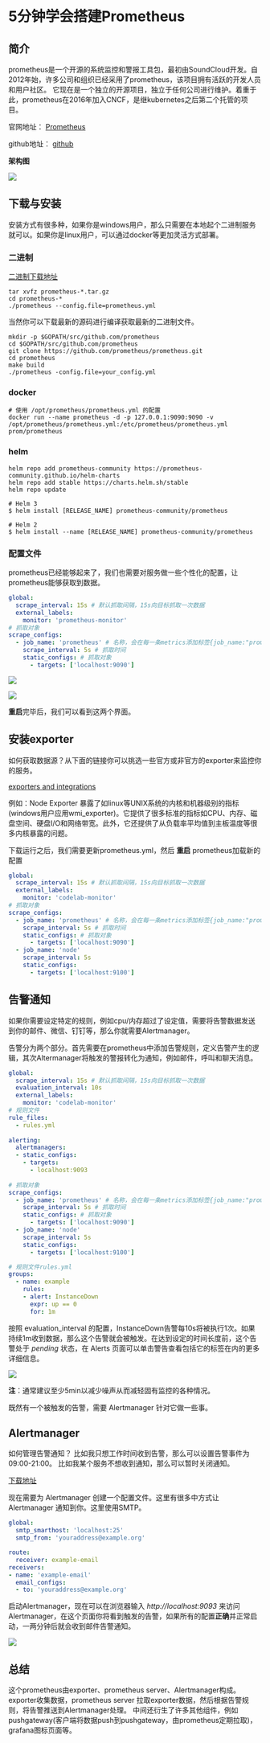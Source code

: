 # 5分钟学会搭建Prometheus


## 简介

prometheus是一个开源的系统监控和警报工具包，最初由SoundCloud开发。自2012年始，许多公司和组织已经采用了prometheus，该项目拥有活跃的开发人员和用户社区。
它现在是一个独立的开源项目，独立于任何公司进行维护。着重于此，prometheus在2016年加入CNCF，是继kubernetes之后第二个托管的项目。

官网地址： [Prometheus](https://prometheus.io/)

github地址： [github](https://github.com/prometheus/prometheus)

**架构图**

![](https://prometheus.io/assets/architecture.png)

## 下载与安装
安装方式有很多种，如果你是windows用户，那么只需要在本地起个二进制服务就可以。如果你是linux用户，可以通过docker等更加灵活方式部署。

### 二进制

[二进制下载地址](https://prometheus.io/download/)

```
tar xvfz prometheus-*.tar.gz
cd prometheus-*
./prometheus --config.file=prometheus.yml
```

当然你可以下载最新的源码进行编译获取最新的二进制文件。

```
mkdir -p $GOPATH/src/github.com/prometheus
cd $GOPATH/src/github.com/prometheus
git clone https://github.com/prometheus/prometheus.git
cd prometheus
make build
./prometheus -config.file=your_config.yml
```

### docker 

```
# 使用 /opt/prometheus/prometheus.yml 的配置
docker run --name prometheus -d -p 127.0.0.1:9090:9090 -v /opt/prometheus/prometheus.yml:/etc/prometheus/prometheus.yml prom/prometheus
```

### helm

```
helm repo add prometheus-community https://prometheus-community.github.io/helm-charts
helm repo add stable https://charts.helm.sh/stable
helm repo update

# Helm 3
$ helm install [RELEASE_NAME] prometheus-community/prometheus

# Helm 2
$ helm install --name [RELEASE_NAME] prometheus-community/prometheus

```

### 配置文件

prometheus已经能够起来了，我们也需要对服务做一些个性化的配置，让prometheus能够获取到数据。

```yaml
global:
  scrape_interval: 15s # 默认抓取间隔，15s向目标抓取一次数据
  external_labels:
    monitor: 'prometheus-monitor'
# 抓取对象
scrape_configs:
  - job_name: 'prometheus' # 名称，会在每一条metrics添加标签{job_name:"prometheus"}
    scrape_interval: 5s # 抓取时间
    static_configs: # 抓取对象
      - targets: ['localhost:9090']
```

![](https://raw.githubusercontent.com/betterfor/cloudImage/master/images/2020-11-20/graph.png)

![](https://raw.githubusercontent.com/betterfor/cloudImage/master/images/2020-11-20/metrics.png)

**重启**完毕后，我们可以看到这两个界面。

## 安装exporter

如何获取数据源？从下面的链接你可以挑选一些官方或非官方的exporter来监控你的服务。

[exporters and integrations](https://prometheus.io/docs/instrumenting/exporters/)


例如：Node Exporter 暴露了如linux等UNIX系统的内核和机器级别的指标(windows用户应用wmi_exporter)。它提供了很多标准的指标如CPU、内存、磁盘空间、硬盘I/O和网络带宽。此外，它还提供了从负载率平均值到主板温度等很多内核暴露的问题。

下载运行之后，我们需要更新prometheus.yml，然后 **重启** prometheus加载新的配置

```yaml
global:
  scrape_interval: 15s # 默认抓取间隔，15s向目标抓取一次数据
  external_labels:
    monitor: 'codelab-monitor'
# 抓取对象
scrape_configs:
  - job_name: 'prometheus' # 名称，会在每一条metrics添加标签{job_name:"prometheus"}
    scrape_interval: 5s # 抓取时间
    static_configs: # 抓取对象
      - targets: ['localhost:9090']
  - job_name: 'node'
    scrape_interval: 5s
    static_configs:
      - targets: ['localhost:9100']
```

## 告警通知

如果你需要设定特定的规则，例如cpu/内存超过了设定值，需要将告警数据发送到你的邮件、微信、钉钉等，那么你就需要Alertmanager。

告警分为两个部分。首先需要在prometheus中添加告警规则，定义告警产生的逻辑，其次Altermanager将触发的警报转化为通知，例如邮件，呼叫和聊天消息。

```yaml
global:
  scrape_interval: 15s # 默认抓取间隔，15s向目标抓取一次数据
  evaluation_interval: 10s
  external_labels:
    monitor: 'codelab-monitor'
# 规则文件
rule_files:
  - rules.yml
  
alerting:
  alertmanagers:
  - static_configs:
    - targets:
      - localhost:9093
      
# 抓取对象
scrape_configs:
  - job_name: 'prometheus' # 名称，会在每一条metrics添加标签{job_name:"prometheus"}
    scrape_interval: 5s # 抓取时间
    static_configs: # 抓取对象
      - targets: ['localhost:9090']
  - job_name: 'node'
    scrape_interval: 5s
    static_configs:
      - targets: ['localhost:9100']
```

```yaml
# 规则文件rules.yml
groups:
  - name: example
    rules:
    - alert: InstanceDown
      expr: up == 0
      for: 1m
```

按照 evaluation_interval 的配置，InstanceDown告警每10s将被执行1次。如果持续1m收到数据，那么这个告警就会被触发。在达到设定的时间长度前，这个告警处于 *pending* 状态，在 Alerts 页面可以单击警告查看包括它的标签在内的更多详细信息。

![](https://raw.githubusercontent.com/betterfor/cloudImage/master/images/2020-11-20/pending.png)

**注**：通常建议至少5min以减少噪声从而减轻固有监控的各种情况。

既然有一个被触发的告警，需要 Alertmanager 针对它做一些事。

## Alertmanager

如何管理告警通知？
比如我只想工作时间收到告警，那么可以设置告警事件为09:00-21:00。
比如我某个服务不想收到通知，那么可以暂时关闭通知。

[下载地址](https://prometheus.io/download/)

现在需要为 Alertmanager 创建一个配置文件。这里有很多中方式让Alertmanager 通知到你。这里使用SMTP。

```yaml
global:
  smtp_smarthost: 'localhost:25'
  smtp_from: 'youraddress@example.org'

route:
  receiver: example-email
receivers:
- name: 'example-email'
  email_configs:
  - to: 'youraddress@example.org'
```

启动Alertmanager，现在可以在浏览器输入 *http://localhost:9093* 来访问 Alertmanager，在这个页面你将看到触发的告警，如果所有的配置**正确**并正常启动，一两分钟后就会收到邮件告警通知。

![](https://raw.githubusercontent.com/betterfor/cloudImage/master/images/2020-11-20/alertmanager.png)

## 总结

这个prometheus由exporter、prometheus server、Alertmanager构成。
exporter收集数据，prometheus server 拉取exporter数据，然后根据告警规则，将告警推送到Alertmanager处理。
中间还衍生了许多其他组件，例如pushgateway(客户端将数据push到pushgateway，由prometheus定期拉取)，grafana图标页面等。

